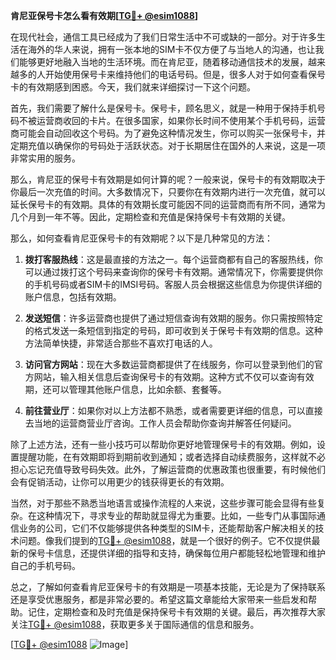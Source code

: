 **肯尼亚保号卡怎么看有效期[[TG💪+ @esim1088](https://t.me/s/esim1088)]**

在现代社会，通信工具已经成为了我们日常生活中不可或缺的一部分。对于许多生活在海外的华人来说，拥有一张本地的SIM卡不仅方便了与当地人的沟通，也让我们能够更好地融入当地的生活环境。而在肯尼亚，随着移动通信技术的发展，越来越多的人开始使用保号卡来维持他们的电话号码。但是，很多人对于如何查看保号卡的有效期感到困惑。今天，我们就来详细探讨一下这个问题。

首先，我们需要了解什么是保号卡。保号卡，顾名思义，就是一种用于保持手机号码不被运营商收回的卡片。在很多国家，如果你长时间不使用某个手机号码，运营商可能会自动回收这个号码。为了避免这种情况发生，你可以购买一张保号卡，并定期充值以确保你的号码处于活跃状态。对于长期居住在国外的人来说，这是一项非常实用的服务。

那么，肯尼亚的保号卡有效期是如何计算的呢？一般来说，保号卡的有效期取决于你最后一次充值的时间。大多数情况下，只要你在有效期内进行一次充值，就可以延长保号卡的有效期。具体的有效期长度可能因不同的运营商而有所不同，通常为几个月到一年不等。因此，定期检查和充值是保持保号卡有效期的关键。

那么，如何查看肯尼亚保号卡的有效期呢？以下是几种常见的方法：

1. **拨打客服热线**：这是最直接的方法之一。每个运营商都有自己的客服热线，你可以通过拨打这个号码来查询你的保号卡有效期。通常情况下，你需要提供你的手机号码或者SIM卡的IMSI号码。客服人员会根据这些信息为你提供详细的账户信息，包括有效期。

2. **发送短信**：许多运营商也提供了通过短信查询有效期的服务。你只需按照特定的格式发送一条短信到指定的号码，即可收到关于保号卡有效期的信息。这种方法简单快捷，非常适合那些不喜欢打电话的人。

3. **访问官方网站**：现在大多数运营商都提供了在线服务，你可以登录到他们的官方网站，输入相关信息后查询保号卡的有效期。这种方式不仅可以查询有效期，还可以管理其他账户信息，比如余额、套餐等。

4. **前往营业厅**：如果你对以上方法都不熟悉，或者需要更详细的信息，可以直接去当地的运营商营业厅咨询。工作人员会帮助你查询并解答任何疑问。

除了上述方法，还有一些小技巧可以帮助你更好地管理保号卡的有效期。例如，设置提醒功能，在有效期即将到期前收到通知；或者选择自动续费服务，这样就不必担心忘记充值导致号码失效。此外，了解运营商的优惠政策也很重要，有时候他们会有促销活动，让你可以用更少的钱获得更长的有效期。

当然，对于那些不熟悉当地语言或操作流程的人来说，这些步骤可能会显得有些复杂。在这种情况下，寻求专业的帮助就显得尤为重要。比如，一些专门从事国际通信业务的公司，它们不仅能够提供各种类型的SIM卡，还能帮助客户解决相关的技术问题。像我们提到的[TG💪+ @esim1088](https://t.me/s/esim1088)，就是一个很好的例子。它不仅提供最新的保号卡信息，还提供详细的指导和支持，确保每位用户都能轻松地管理和维护自己的手机号码。

总之，了解如何查看肯尼亚保号卡的有效期是一项基本技能，无论是为了保持联系还是享受优惠服务，都是非常必要的。希望这篇文章能给大家带来一些启发和帮助。记住，定期检查和及时充值是保持保号卡有效期的关键。最后，再次推荐大家关注[TG💪+ @esim1088](https://t.me/s/esim1088)，获取更多关于国际通信的信息和服务。

[[TG💪+ @esim1088](https://t.me/s/esim1088) ![Image](https://i.postimg.cc/4NQfJmqS/Snipaste-2025-05-13-00-14-12.png)]